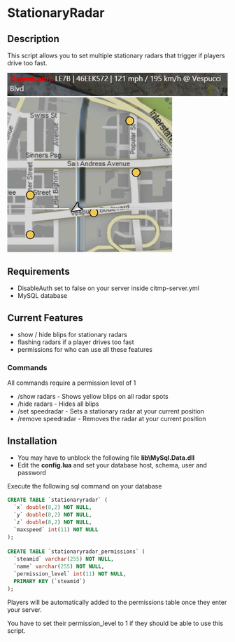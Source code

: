 # StationaryRadar
## Description

This script allows you to set multiple stationary radars that trigger if players drive too fast.

![preview1](preview1.png)
![preview2](preview2.png)

## Requirements

* DisableAuth set to false on your server inside citmp-server.yml
* MySQL database

## Current Features

* show / hide blips for stationary radars
* flashing radars if a player drives too fast
* permissions for who can use all these features

### Commands
All commands require a permission level of 1

* /show radars - Shows yellow blips on all radar spots
* /hide radars - Hides all blips
* /set speedradar - Sets a stationary radar at your current position
* /remove speedradar - Removes the radar at your current position

## Installation

* You may have to unblock the following file **lib\MySql.Data.dll**
* Edit the **config.lua** and set your database host, schema, user and password

Execute the following sql command on your database
```sql
CREATE TABLE `stationaryradar` (
  `x` double(8,2) NOT NULL,
  `y` double(8,2) NOT NULL,
  `z` double(8,2) NOT NULL,
  `maxspeed` int(11) NOT NULL
);

CREATE TABLE `stationaryradar_permissions` (
  `steamid` varchar(255) NOT NULL,
  `name` varchar(255) NOT NULL,
  `permission_level` int(11) NOT NULL,
  PRIMARY KEY (`steamid`)
);
```

Players will be automatically added to the permissions table once they enter your server.

You have to set their permission_level to 1 if they should be able to use this script.
